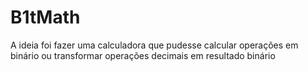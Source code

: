 # B1tMath
A ideia foi fazer uma calculadora que pudesse calcular operações em binário ou transformar operações decimais em resultado binário
